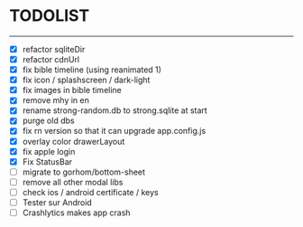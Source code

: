 # TODOLIST

----

- [x] refactor sqliteDir
- [x] refactor cdnUrl
- [x] fix bible timeline (using reanimated 1)
- [x] fix icon / splashscreen / dark-light
- [x] fix images in bible timeline
- [x] remove mhy in en
- [x] rename strong-random.db to strong.sqlite at start
- [x] purge old dbs
- [x] fix rn version so that it can upgrade app.config.js
- [x] overlay color drawerLayout
- [x] fix apple login
- [x] Fix StatusBar
- [ ] migrate to gorhom/bottom-sheet
- [ ] remove all other modal libs
- [ ] check ios / android certificate / keys
- [ ] Tester sur Android
- [ ] Crashlytics makes app crash
